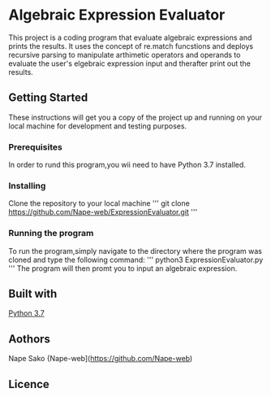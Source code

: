 # Algebraic Expression Evaluator
This project is a coding program that evaluate algebraic expressions and prints the results. It uses the concept of re.match funcstions
and deploys recursive parsing to manipulate arthimetic operators and operands to evaluate the user's elgebraic expression input and therafter 
print out the results.
## Getting Started
These instructions will get you a copy of the project up and running on your local machine for development and testing purposes.
### Prerequisites
In order to rund this program,you wii need to have Python 3.7 installed.
### Installing
Clone the repository to your local machine 
'''
git clone https://github.com/Nape-web/ExpressionEvaluator.git
'''
### Running the program
To run the program,simply navigate to the directory where the program was cloned and type the following command:
'''
python3
ExpressionEvaluator.py
'''
The program will then promt you to input an algebraic expression.
## Built with
[Python 3.7](https://www.python.org/)

## Aothors
Nape Sako
{Nape-web](https://github.com/Nape-web)

## Licence
